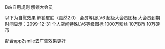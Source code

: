 B站自用规则
解锁大会员

以下为自慰效果
解锁皮肤（嘉然2.0）
会员等级LV6
超级大会员图标
大会员到期时间显示：2099-12-31
个人空间特殊LV6等级图标
1000万粉丝
10万B币
10万硬币


配合app2smile去广告效果更好
